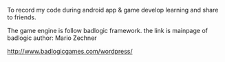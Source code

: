 To record my code during android app & game develop learning and share to friends.

The game engine is follow badlogic framework.  the link is mainpage of badlogic author:  Mario Zechner

http://www.badlogicgames.com/wordpress/